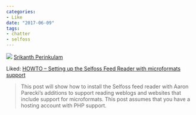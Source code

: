 ```yaml
---
categories:
- Like
date: "2017-06-09"
tags:
- chatter
- selfoss
---
```


![](images/cropped-cropped-SP01-550afdebv1_site_icon.png) [Srikanth Perinkulam](https://srikanthperinkulam.com)

Liked: [HOWTO – Setting up the Selfoss Feed Reader with microformats support](http://andysylvester.com/2014/03/01/howto-setting-up-the-selfoss-feed-reader-with-microformats-support/)

> This post will show how to install the Selfoss feed reader with Aaron Parecki’s additions to support reading weblogs and websites that include support for microformats. This post assumes that you have a hosting account with PHP support.
